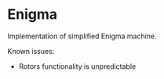 # Enigma
Implementation of simplified Enigma machine.




Known issues:
- Rotors functionality is unpredictable

